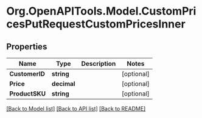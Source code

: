 # Org.OpenAPITools.Model.CustomPricesPutRequestCustomPricesInner

## Properties

Name | Type | Description | Notes
------------ | ------------- | ------------- | -------------
**CustomerID** | **string** |  | [optional] 
**Price** | **decimal** |  | [optional] 
**ProductSKU** | **string** |  | [optional] 

[[Back to Model list]](../README.md#documentation-for-models) [[Back to API list]](../README.md#documentation-for-api-endpoints) [[Back to README]](../README.md)

